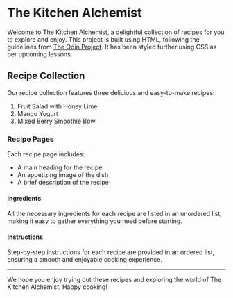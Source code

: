 # The Kitchen Alchemist

Welcome to The Kitchen Alchemist, a delightful collection of recipes for you to explore and enjoy. This project is built using HTML, following the guidelines from [The Odin Project](https://www.theodinproject.com/lessons/foundations-recipes). It has been styled further using CSS as per upcoming lessons.

## Recipe Collection

Our recipe collection features three delicious and easy-to-make recipes:

1. Fruit Salad with Honey Lime
2. Mango Yogurt
3. Mixed Berry Smoothie Bowl

### Recipe Pages

Each recipe page includes:

* A main heading for the recipe
* An appetizing image of the dish
* A brief description of the recipe

#### Ingredients

All the necessary ingredients for each recipe are listed in an unordered list, making it easy to gather everything you need before starting.

#### Instructions

Step-by-step instructions for each recipe are provided in an ordered list, ensuring a smooth and enjoyable cooking experience.

---

We hope you enjoy trying out these recipes and exploring the world of The Kitchen Alchemist. Happy cooking!
